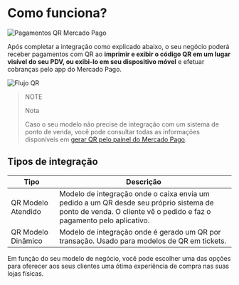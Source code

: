 # Como funciona?

![Pagamentos QR Mercado Pago](/images/mobile/qr_mla2.es.png)

Após completar a integração como explicado abaixo, o seu negócio poderá receber pagamentos com QR ao **imprimir e exibir o código QR em um lugar visível do seu PDV, ou exibi-lo em seu dispositivo móvel** e efetuar cobranças pelo app do Mercado Pago.

![Flujo QR](/images/mobile/qr_flujo.pt.png)

> NOTE
>
> Nota
>
> Caso o seu modelo não precise de integração com um sistema de ponto de venda, você pode consultar todas as informações disponíveis em [gerar QR pelo painel do Mercado Pago](/developers/pt/docs/qr-code/integrations-front).

## Tipos de integração

| Tipo | Descrição |
| --- | --- |
| QR Modelo Atendido | Modelo de integração onde o caixa envia um pedido a um QR desde seu próprio sistema de ponto de venda. O cliente vê o pedido e faz o pagamento pelo aplicativo. |
| QR Modelo Dinâmico | Modelo de integração onde é gerado um QR por transação. Usado para modelos de QR em tickets. |

Em função do seu modelo de negócio, você pode escolher uma das opções para oferecer aos seus clientes uma ótima experiência de compra nas suas lojas físicas.